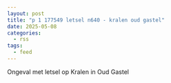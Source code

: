```yaml
---
layout: post
title: "p 1 177549 letsel n640 - kralen oud gastel"
date: 2025-05-08
categories: 
  - rss
tags: 
  - feed
---
```


Ongeval met letsel op Kralen in Oud Gastel
